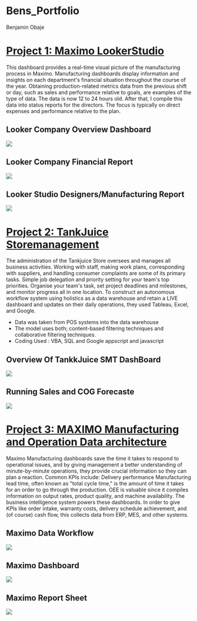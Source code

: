 # Bens_Portfolio
Benjamin Obaje

# [Project 1: Maximo LookerStudio]([https://github.com/RonitMalik/BlackFriday_pythonScrapper](https://lookerstudio.google.com/reporting/e1fbfc58-a0dc-48d3-8b5f-8cf12e61aa23))

This dashboard provides a real-time visual picture of the manufacturing process in Maximo. Manufacturing dashboards display information and insights on each department's financial situation throughout the course of the year. Obtaining production-related metrics data from the previous shift or day, such as sales and performance relative to goals, are examples of the type of data. The data is now 12 to 24 hours old.  After that, I compile this data into status reports for the directors. The focus is typically on direct expenses and performance relative to the plan. 


##  Looker Company Overview Dashboard
![](Lookerstudiodashboard/Pic%201.png) 
##  Looker Company Financial Report
![](Lookerstudiodashboard/Pic%202.png) 
##  Looker Studio Designers/Manufacturing Report
![](Lookerstudiodashboard/Pic%203.png) 

# [Project 2: TankJuice Storemanagement](https://docs.google.com/spreadsheets/d/1nEaTTt8odZ6MsGqOxkRwnXm_1DUOrBp_SKFCkDBndjw/edit?usp=sharing)

The administration of the Tankjuice Store oversees and manages all business activities. Working with staff, making work plans, corresponding with suppliers, and handling consumer complaints are some of its primary tasks. Simple job delegation and priority setting for your team's top priorities. Organise your team's task, set project deadlines and milestones, and monitor progress all in one location. To construct an autonomous workflow system using holistics as a data warehouse and retain a LIVE dashboard and updates on their daily operations, they used Tableau, Excel, and Google.

* Data was taken from POS systems into the data warehouse 
* The model uses both; content-based filtering techniques and collaborative filtering techniques. 
* Coding Used : VBA, SQL and Google appscript and javascript

## Overview Of TankkJuice SMT DashBoard 
![](TankJuiceImage/Pic%201.png) 
## Running Sales and COG Forecaste 
![](TankJuiceImage/Pic%202.png) 


# [Project 3: MAXIMO Manufacturing and Operation Data architecture](https://docs.google.com/spreadsheets/d/1iTGZgBQPVSjoE60fn6V6jQt_tMf1DCQ3/edit?usp=sharing&ouid=115884990578000692853&rtpof=true&sd=true)

Maximo Manufacturing dashboards save the time it takes to respond to operational issues, and by giving management a better understanding of minute-by-minute operations, they provide crucial information so they can plan a reaction. Common KPIs include: Delivery performance
Manufacturing lead time, often known as "total cycle time," is the amount of time it takes for an order to go through the production.
OEE is valuable since it compiles information on output rates, product quality, and machine availability. The business intelligence system powers these dashboards. In order to give KPIs like order intake, warranty costs, delivery schedule achievement, and (of course) cash flow, this collects data from ERP, MES, and other systems.

##  Maximo Data Workflow
![](MAXIMO%20DAN%20DASHBOARD/Pic%203.png) 
##  Maximo Dashboard 
![](MAXIMO%20DAN%20DASHBOARD/Pic%201.png) 
##  Maximo Report Sheet 
![](MAXIMO%20DAN%20DASHBOARD/Pic%202.png) 



